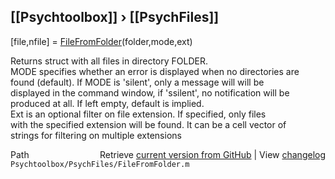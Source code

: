 ## [[Psychtoolbox]] &#8250; [[PsychFiles]]

[file,nfile] = [FileFromFolder](FileFromFolder)(folder,mode,ext)  
  
Returns struct with all files in directory FOLDER.  
MODE specifies whether an error is displayed when no directories are  
found (default). If MODE is 'silent', only a message will will be  
displayed in the command window, if 'ssilent', no notification will be  
produced at all. If left empty, default is implied.  
Ext is an optional filter on file extension. If specified, only files  
with the specified extension will be found. It can be a cell vector of  
strings for filtering on multiple extensions  




<div class="code_header" style="text-align:right;">
  <span style="float:left;">Path&nbsp;&nbsp;</span> <span class="counter">Retrieve <a href=
  "https://raw.github.com/Psychtoolbox-3/Psychtoolbox-3/beta/Psychtoolbox/PsychFiles/FileFromFolder.m">current version from GitHub</a> | View <a href=
  "https://github.com/Psychtoolbox-3/Psychtoolbox-3/commits/beta/Psychtoolbox/PsychFiles/FileFromFolder.m">changelog</a></span>
</div>
<div class="code">
  <code>Psychtoolbox/PsychFiles/FileFromFolder.m</code>
</div>

